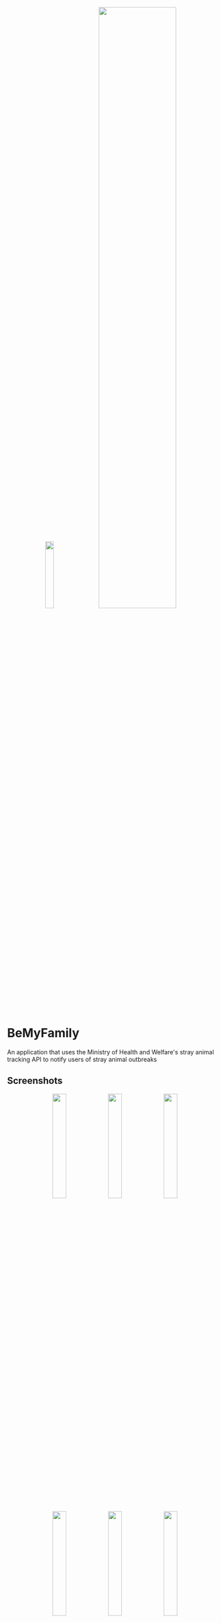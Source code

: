<div align="center">
    <img src="https://github.com/Damagucci-Juice/BeMyFriend/assets/50472122/76734aeb-68f7-4c8c-aaf5-8761275d5b9b" width="20%">
    <img src="https://github.com/Damagucci-Juice/BeMyFriend/assets/50472122/1d3c4e71-f370-462f-a8e6-a34c13f6b0d1" width="60%">
</a>
</div>

# BeMyFamily
An application that uses the Ministry of Health and Welfare's stray animal tracking API to notify users of stray animal outbreaks

## Screenshots
<div align="center">
    <img src="https://github.com/Damagucci-Juice/BeMyFriend/assets/50472122/c38ac7e2-8b29-4262-9d2b-b1714db7038f" width="25%">
    <img src="https://github.com/Damagucci-Juice/BeMyFriend/assets/50472122/d2cfee1e-905c-471b-af0a-73ad5d5655a9" width="25%">
    <img src="https://github.com/Damagucci-Juice/BeMyFriend/assets/50472122/df0e3357-9802-4455-9476-b4a27ce6ba6a" width="25%">
</a>
</div>
<div align="center">
    <img src="https://github.com/Damagucci-Juice/BeMyFriend/assets/50472122/8c96db24-f971-4011-a781-2e76ccc0904d" width="25%">
    <img src="https://github.com/Damagucci-Juice/BeMyFriend/assets/50472122/188cb5c3-0f32-44a5-86d5-5201e3456dfe" width="25%">
    <img src="https://github.com/Damagucci-Juice/BeMyFriend/assets/50472122/e4ce4d4a-47fb-4fc6-ba81-d78c408df4af" width="25%">
</a>
</div>




## Features
- Filter Animal by State, county, shelter, livestock and breed
- Favorte Animal
- Unlimited scrolling

## API
<img width="978" alt="image" src="https://github.com/Damagucci-Juice/BeMyFriend/assets/50472122/dfc75e72-109f-417b-99ef-25ad3303de4a">

[Stray Animal Information Lookup Service](https://www.data.go.kr/data/15098931/openapi.do)

## Architecture
`Layered architecture`, `MVVM(Model-View-ViewModel)` is used in this project.
<img width="867" alt="image" src="https://github.com/Damagucci-Juice/BeMyFriend/assets/50472122/c34af3bc-cb79-43c9-8747-8785f3bed8cb">
